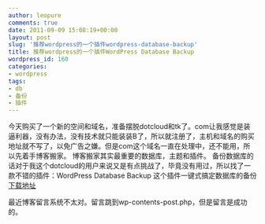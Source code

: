 ```yaml
---
author: leopure
comments: true
date: 2011-09-09 15:08:19+00:00
layout: post
slug: '推荐wordpress的一个插件wordpress-database-backup'
title: 推荐wordpress的一个插件WordPress Database Backup
wordpress_id: 160
categories:
- wordpress
tags:
- db
- 备份
- 插件
---
```


今天购买了一个新的空间和域名，准备摆脱dotcloud和tk了。com让我感觉是装逼利器，没有办法，没有技术就只能装装B了，所以就注册了，主机和域名的购买地址就不写了，以免广告之嫌。但是com这个域名一直在处理中，还不能用，所以先着手博客搬家。
博客搬家其实最重要的数据库，主题和插件。
备份数据库的话对于我这个dotcloud的用户来说又是有点挑战了，毕竟没有用过，所以找了一款不错的插件：WordPress Database Backup
这个插件一键式搞定数据库的备份
[下载地址](http://wordpress.org/extend/plugins/wp-db-backup/)


最近博客留言系统不太对。留言跳到wp-contents-post.php，但是留言是成功的。
